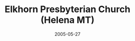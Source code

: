 ---
date: &id001 2005-05-27
end_date: null
location:
  address: null
  city: Helena
  state: MT
minister:
- end: 2009-12-31
  name: Richard Venema
  start: 2003-01-01
  type: Supply Pastor
ministers:
- Richard Venema
name: Elkhorn Presbyterian Church
names:
- end: 2005-05-27
  name: Elkhorn Presbyterian (Mission Work)
  start: 2002-12-15
- end: 2009-10-12
  name: Elkhorn Presbyterian Church
  start: 2005-05-27
origination_date: *id001
raw_data: "MT\nHelena\nElkhorn Presbyterian (Mission Work)  (December 15, 2002\u2013\
  May 27, 2005)\nElkhorn Presbyterian Church  (May 27, 2005\u2013October 12, 2009)\n\
  Supply: Richard Venema, 2003\u20139"
received_from: null
states:
- MT
status:
  active: false
  end_date: null
  reason: null
  received_from: null
  withdrawal_to: null
title: Elkhorn Presbyterian Church (Helena MT)
year_established:
- 2005

---